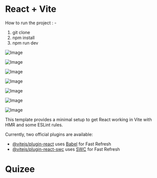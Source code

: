 # React + Vite


How to run the project : - 

1. git clone
2. npm install
3. npm run dev


![Image](https://github.com/user-attachments/assets/417b793d-9df6-4502-9ef8-b0bfe877cb40)

![Image](https://github.com/user-attachments/assets/580c52be-26c3-495f-b3bb-9e45b79270d6)

![Image](https://github.com/user-attachments/assets/b7454c3e-cebf-4492-9bb0-74fcc0e1aaff)

![Image](https://github.com/user-attachments/assets/971bd97a-137d-4383-9813-6aa374440514)

![Image](https://github.com/user-attachments/assets/03ee329e-2fdf-4995-ab76-a7b17377a6f5)

![Image](https://github.com/user-attachments/assets/90a1ae50-d34b-43da-8864-bbfc17ab3ed4)

![Image](https://github.com/user-attachments/assets/8139eb56-22ca-4bc4-8bbc-d7e76590e1d2)

This template provides a minimal setup to get React working in Vite with HMR and some ESLint rules.

Currently, two official plugins are available:

- [@vitejs/plugin-react](https://github.com/vitejs/vite-plugin-react/blob/main/packages/plugin-react/README.md) uses [Babel](https://babeljs.io/) for Fast Refresh
- [@vitejs/plugin-react-swc](https://github.com/vitejs/vite-plugin-react-swc) uses [SWC](https://swc.rs/) for Fast Refresh
# Quizee
